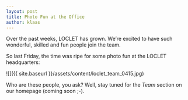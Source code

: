 ```yaml
---
layout: post
title: Photo Fun at the Office
author: klaas
---
```


Over the past weeks, LOCLET has grown. We’re excited to have such wonderful, skilled and fun people join the team.

So last Friday, the time was ripe for some photo fun at the LOCLET headquarters:

![]({{ site.baseurl }}/assets/content/loclet_team_0415.jpg)

Who are these people, you ask? Well, stay tuned for the *Team* section on our homepage (coming soon ;-).